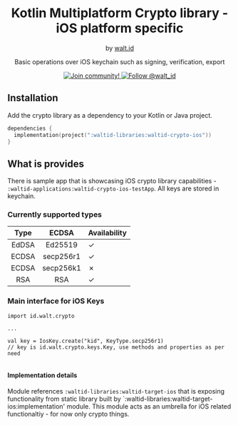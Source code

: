 <div align="center">
 <h1>Kotlin Multiplatform Crypto library - iOS platform specific</h1>
 <span>by </span><a href="https://walt.id">walt.id</a>
  <p>Basic operations over iOS keychain such as signing, verification, export<p>

<a href="https://walt.id/community">
<img src="https://img.shields.io/badge/Join-The Community-blue.svg?style=flat" alt="Join community!" />
</a>
<a href="https://twitter.com/intent/follow?screen_name=walt_id">
<img src="https://img.shields.io/twitter/follow/walt_id.svg?label=Follow%20@walt_id" alt="Follow @walt_id" />
</a>
</div>

## Installation

Add the crypto library as a dependency to your Kotlin or Java project.


```kotlin
dependencies {
  implementation(project(":waltid-libraries:waltid-crypto-ios"))
}
```

## What is provides

There is sample app that is showcasing iOS crypto library capabilities - `:waltid-applications:waltid-crypto-ios-testApp`. All keys are stored in keychain.

### Currently supported types


| Type  |   ECDSA   | Availability |
|:-----:|:---------:|:-------------|
| EdDSA |  Ed25519  | &check;      |
| ECDSA | secp256r1 | &check;      |
| ECDSA | secp256k1 | &cross;      |
|  RSA  |    RSA    | &check;      |


### Main interface for iOS Keys

```
import id.walt.crypto

...

val key = IosKey.create("kid", KeyType.secp256r1)
// key is id.walt.crypto.keys.Key, use methods and properties as per need


```

#### Implementation details

Module references `:waltid-libraries:waltid-target-ios` that is exposing functionality from static library built by `:waltid-libraries:waltid-target-ios:implementation' module. This module acts as an umbrella for iOS related functionaltiy - for now only crypto things. 
